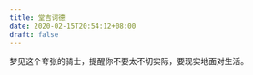 ```yaml
---
title: 堂吉诃德
date: 2020-02-15T20:54:12+08:00
draft: false
---
```


梦见这个夸张的骑士，提醒你不要太不切实际，要现实地面对生活。<br>
